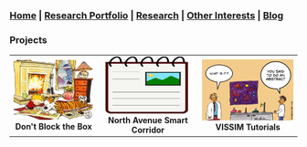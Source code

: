### [Home](README.md) | [Research Portfolio](/research.md) | [Research](research_projects.md) | [Other Interests](other_interests.md) | [Blog](blog.md) 

### Projects 

| | | |
|:-------------------------:|:-------------------------:|:-------------------------:|
[<img src="reading.jpg" width = "1603"/>](dbtb.md)  **Don't Block the Box** |  [<img src="coursera_notes.png" height = "100" width = "1603"/>](coa.md)  **North Avenue Smart Corridor**|[<img src="maria4.jpg" width = "1603"/>](vissim_tutorials.md)  **VISSIM Tutorials**|
